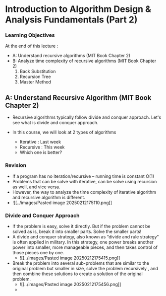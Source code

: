 # Introduction to Algorithm Design & Analysis Fundamentals (Part 2)

### Learning Objectives 
At the end of this lecture : 
- A: Understand recursive algorithms (MIT Book Chapter 2)
- B: Analyze time complexity of recursive algorithms (MIT Book Chapter 2)
	1. Back Substitution 
	2. Recursion Tree
	3. Master Method

## A: Understand Recursive Algorithm (MIT Book Chapter 2)

- Recursive algorithms typically follow divide and conquer approach. Let's see what is divide and conquer approach.

- In this course, we will look at 2 types of algorithms
	- Iterative : Last week
	- Recursive : This week
	- Which one is better?

### Revision
- If a program has no iteration/recursive – running time is constant O(1)
- Problems that can be solve with iterative, can be solve using recursion as well, and vice versa.
- However, the way to analyze the time complexity of iterative algorithm and recursive algorithm is different.
- ![[../images/Pasted image 20250212175110.png]]


### Divide and Conquer Approach
- If the problem is easy, solve it directly. But if the problem cannot be solved as is, break it into smaller parts. Solve the smaller parts!
- A divide and conquer strategy, also known as “divide and rule strategy” is often applied in military. In this strategy, one power breaks another power into smaller, more manageable pieces, and then takes control of those pieces one by one.
	- ![[../images/Pasted image 20250212175415.png]]
- Break the problem into several sub-problems that are similar to the original problem but smaller in size, solve the problem recursively , and then combine these solutions to create a solution of the original problem.
	- ![[../images/Pasted image 20250212175456.png]]
	- 
